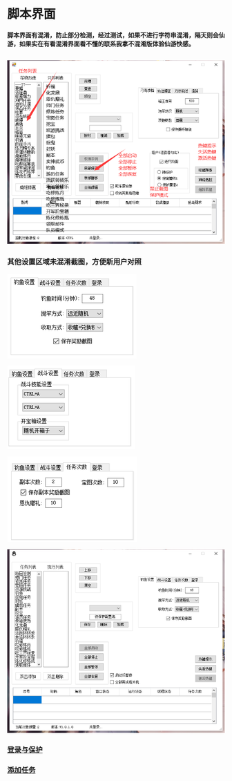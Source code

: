 # 脚本界面

#### 脚本界面有混淆，防止部分检测，经过测试，如果不进行字符串混淆，隔天则会仙游，如果实在有看混淆界面看不懂的联系我拿不混淆版体验仙游快感。

## ![主](./图片\主.png)

### 其他设置区域未混淆截图，方便新用户对照

![1](./图片\1.png)

![faasdf](./图片\faasdf.png)



![garg](./图片\garg.png)



![fawefa](./图片\fawefa.png)

### [登录与保护](/登录)

### [添加任务](/添加任务)

### 